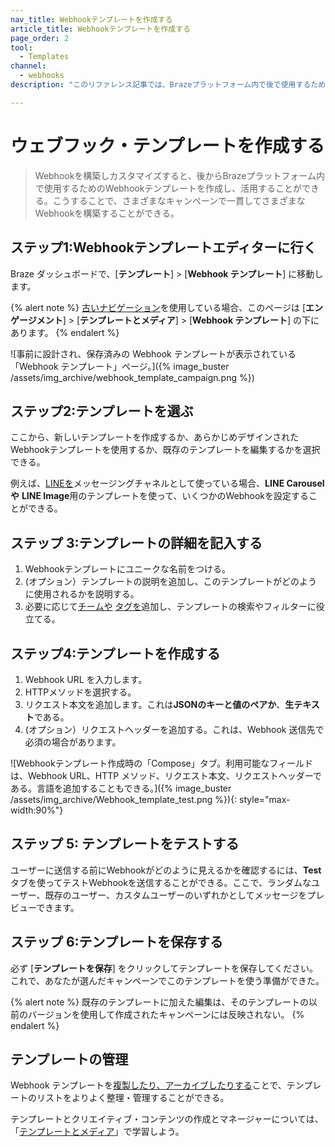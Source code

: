 ```yaml
---
nav_title: Webhookテンプレートを作成する
article_title: Webhookテンプレートを作成する
page_order: 2
tool:
  - Templates
channel:
  - webhooks
description: "このリファレンス記事では、Brazeプラットフォーム内で後で使用するためのWebhookテンプレートの作成とカスタマイズ方法について説明する。"

---
```


# ウェブフック・テンプレートを作成する

> Webhookを構築しカスタマイズすると、後からBrazeプラットフォーム内で使用するためのWebhookテンプレートを作成し、活用することができる。こうすることで、さまざまなキャンペーンで一貫してさまざまなWebhookを構築することができる。

## ステップ1:Webhookテンプレートエディターに行く

Braze ダッシュボードで、[**テンプレート**] > [**Webhook テンプレート**] に移動します。

{% alert note %}
[古いナビゲーション]({{site.baseurl}}/navigation)を使用している場合、このページは [**エンゲージメント**] > [**テンプレートとメディア**] > [**Webhook テンプレート**] の下にあります。
{% endalert %}

![事前に設計され、保存済みの Webhook テンプレートが表示されている「Webhook テンプレート」ページ。]({% image_buster /assets/img_archive/webhook_template_campaign.png %})

## ステップ2:テンプレートを選ぶ

ここから、新しいテンプレートを作成するか、あらかじめデザインされたWebhookテンプレートを使用するか、既存のテンプレートを編集するかを選択できる。

例えば、[LINEを]({{site.baseurl}}/user_guide/message_building_by_channel/line)メッセージングチャネルとして使っている場合、**LINE Carouselや** **LINE Image**用のテンプレートを使って、いくつかのWebhookを設定することができる。

## ステップ 3:テンプレートの詳細を記入する

1. Webhookテンプレートにユニークな名前をつける。
2. (オプション）テンプレートの説明を追加し、このテンプレートがどのように使用されるかを説明する。
3. 必要に応じて[チームや]({{site.baseurl}}/user_guide/administrative/manage_your_braze_users/teams/) [タグを]({{site.baseurl}}/user_guide/administrative/app_settings/manage_app_group/tags/)追加し、テンプレートの検索やフィルターに役立てる。

## ステップ4:テンプレートを作成する

1. Webhook URL を入力します。
2. HTTPメソッドを選択する。
3. リクエスト本文を追加します。これは**JSONのキーと値のペアか**、**生テキスト**である。
4. (オプション）リクエストヘッダーを追加する。これは、Webhook 送信先で必須の場合があります。

![Webhookテンプレート作成時の「Compose」タブ。利用可能なフィールドは、Webhook URL、HTTP メソッド、リクエスト本文、リクエストヘッダーである。言語を追加することもできる。]({% image_buster /assets/img_archive/Webhook_template_test.png %}){: style="max-width:90%"}

## ステップ 5: テンプレートをテストする

ユーザーに送信する前にWebhookがどのように見えるかを確認するには、**Test**タブを使ってテストWebhookを送信することができる。ここで、ランダムなユーザー、既存のユーザー、カスタムユーザーのいずれかとしてメッセージをプレビューできます。

## ステップ 6:テンプレートを保存する

必ず [**テンプレートを保存**] をクリックしてテンプレートを保存してください。これで、あなたが選んだキャンペーンでこのテンプレートを使う準備ができた。

{% alert note %}
既存のテンプレートに加えた編集は、そのテンプレートの以前のバージョンを使用して作成されたキャンペーンには反映されない。
{% endalert %}

## テンプレートの管理

Webhook テンプレートを[複製したり、アーカイブしたりする]({{site.baseurl}}/user_guide/engagement_tools/templates_and_media/managing_templates/)ことで、テンプレートのリストをよりよく整理・管理することができる。

テンプレートとクリエイティブ・コンテンツの作成とマネージャーについては、「[テンプレートとメディア]({{site.baseurl}}/user_guide/engagement_tools/templates_and_media/)」で学習しよう。

